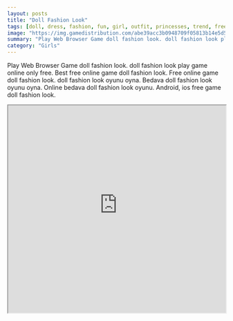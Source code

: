 ```yaml
---
layout: posts
title: "Doll Fashion Look"
tags: [doll, dress, fashion, fun, girl, outfit, princesses, trend, free, online, games, oyna, game, free, games, play, play, games]
image: "https://img.gamedistribution.com/abe39acc3b0948709f05813b14e5d506.jpg"
summary: "Play Web Browser Game doll fashion look. doll fashion look play game online only free. Best free online game doll fashion look. Free online game doll fashion look. doll fashion look oyunu oyna. Bedava doll fashion look oyunu oyna. Online bedava doll fashion look oyunu. Android, ios free game doll fashion look."
category: "Girls"
---
```


Play Web Browser Game doll fashion look. doll fashion look play game online only free. Best free online game doll fashion look. Free online game doll fashion look. doll fashion look oyunu oyna. Bedava doll fashion look oyunu oyna. Online bedava doll fashion look oyunu. Android, ios free game doll fashion look.

<iframe width="100%" height="480px;" src="https://html5.gamedistribution.com/abe39acc3b0948709f05813b14e5d506/"></iframe>